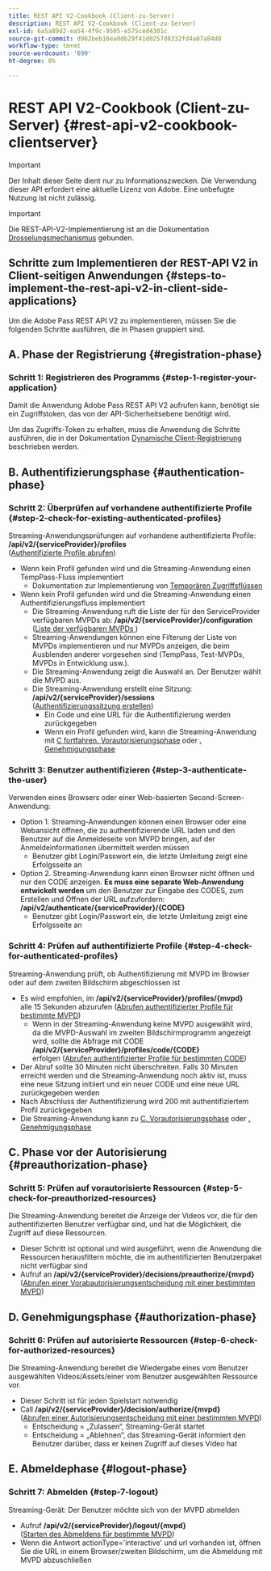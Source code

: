 ```yaml
---
title: REST API V2-Cookbook (Client-zu-Server)
description: REST API V2-Cookbook (Client-zu-Server)
exl-id: 6a5a89d2-ea54-4f9c-9505-e575ced4301c
source-git-commit: d982beb16ea0db29f41d0257d8332fd4a07a84d8
workflow-type: tm+mt
source-wordcount: '699'
ht-degree: 0%

---
```


# REST API V2-Cookbook (Client-zu-Server) {#rest-api-v2-cookbook-clientserver}

>[!IMPORTANT]
>
> Der Inhalt dieser Seite dient nur zu Informationszwecken. Die Verwendung dieser API erfordert eine aktuelle Lizenz von Adobe. Eine unbefugte Nutzung ist nicht zulässig.

>[!IMPORTANT]
>
> Die REST-API-V2-Implementierung ist an die Dokumentation [Drosselungsmechanismus](/help/authentication/integration-guide-programmers/throttling-mechanism.md) gebunden.

## Schritte zum Implementieren der REST-API V2 in Client-seitigen Anwendungen {#steps-to-implement-the-rest-api-v2-in-client-side-applications}

Um die Adobe Pass REST API V2 zu implementieren, müssen Sie die folgenden Schritte ausführen, die in Phasen gruppiert sind.

## A. Phase der Registrierung {#registration-phase}

### Schritt 1: Registrieren des Programms {#step-1-register-your-application}

Damit die Anwendung Adobe Pass REST API V2 aufrufen kann, benötigt sie ein Zugriffstoken, das von der API-Sicherheitsebene benötigt wird.

Um das Zugriffs-Token zu erhalten, muss die Anwendung die Schritte ausführen, die in der Dokumentation [Dynamische Client-Registrierung](../../rest-api-dcr/apis/dynamic-client-registration-apis-retrieve-access-token.md) beschrieben werden.

## B. Authentifizierungsphase {#authentication-phase}

### Schritt 2: Überprüfen auf vorhandene authentifizierte Profile {#step-2-check-for-existing-authenticated-profiles}

Streaming-Anwendungsprüfungen auf vorhandene authentifizierte Profile: <b>/api/v2/{serviceProvider}/profiles</b><br>
([Authentifizierte Profile abrufen](../apis/profiles-apis/rest-api-v2-profiles-apis-retrieve-profiles.md))

* Wenn kein Profil gefunden wird und die Streaming-Anwendung einen TempPass-Fluss implementiert
   * Dokumentation zur Implementierung von [Temporären Zugriffsflüssen](../flows/temporary-access-flows/rest-api-v2-access-temporary-flows.md)
* Wenn kein Profil gefunden wird und die Streaming-Anwendung einen Authentifizierungsfluss implementiert
   * Die Streaming-Anwendung ruft die Liste der für den ServiceProvider verfügbaren MVPDs ab: <b>/api/v2/{serviceProvider}/configuration</b><br>
([Liste der verfügbaren MVPDs ](../apis/configuration-apis/rest-api-v2-configuration-apis-retrieve-configuration-for-specific-service-provider.md))
   * Streaming-Anwendungen können eine Filterung der Liste von MVPDs implementieren und nur MVPDs anzeigen, die beim Ausblenden anderer vorgesehen sind (TempPass, Test-MVPDs, MVPDs in Entwicklung usw.).
   * Die Streaming-Anwendung zeigt die Auswahl an. Der Benutzer wählt die MVPD aus.
   * Die Streaming-Anwendung erstellt eine Sitzung: <b>/api/v2/{serviceProvider}/sessions</b><br>
([Authentifizierungssitzung erstellen](../apis/sessions-apis/rest-api-v2-sessions-apis-create-authentication-session.md))<br>
      * Ein Code und eine URL für die Authentifizierung werden zurückgegeben
      * Wenn ein Profil gefunden wird, kann die Streaming-Anwendung mit <a href="#preauthorization-phase">C fortfahren. Vorautorisierungsphase</a> oder <a href="#authorization-phase">. Genehmigungsphase</a>

### Schritt 3: Benutzer authentifizieren {#step-3-authenticate-the-user}

Verwenden eines Browsers oder einer Web-basierten Second-Screen-Anwendung:

* Option 1. Streaming-Anwendungen können einen Browser oder eine Webansicht öffnen, die zu authentifizierende URL laden und den Benutzer auf die Anmeldeseite von MVPD bringen, auf der Anmeldeinformationen übermittelt werden müssen
   * Benutzer gibt Login/Passwort ein, die letzte Umleitung zeigt eine Erfolgsseite an
* Option 2. Streaming-Anwendung kann einen Browser nicht öffnen und nur den CODE anzeigen. <b>Es muss eine separate Web-Anwendung entwickelt werden</b> um den Benutzer zur Eingabe des CODES, zum Erstellen und Öffnen der URL aufzufordern: <b>/api/v2/authenticate/{serviceProvider}/{CODE}</b>
   * Benutzer gibt Login/Passwort ein, die letzte Umleitung zeigt eine Erfolgsseite an

### Schritt 4: Prüfen auf authentifizierte Profile {#step-4-check-for-authenticated-profiles}

Streaming-Anwendung prüft, ob Authentifizierung mit MVPD im Browser oder auf dem zweiten Bildschirm abgeschlossen ist

* Es wird empfohlen, im <b>/api/v2/{serviceProvider}/profiles/{mvpd}</b><br> alle 15 Sekunden abzurufen
([Abrufen authentifizierter Profile für bestimmte MVPD](../apis/profiles-apis/rest-api-v2-profiles-apis-retrieve-profile-for-specific-mvpd.md))
   * Wenn in der Streaming-Anwendung keine MVPD ausgewählt wird, da die MVPD-Auswahl im zweiten Bildschirmprogramm angezeigt wird, sollte die Abfrage mit CODE <b>/api/v2/{serviceProvider}/profiles/code/{CODE}</b><br> erfolgen
([Abrufen authentifizierter Profile für bestimmten CODE](../apis/profiles-apis/rest-api-v2-profiles-apis-retrieve-profile-for-specific-code.md))
* Der Abruf sollte 30 Minuten nicht überschreiten. Falls 30 Minuten erreicht werden und die Streaming-Anwendung noch aktiv ist, muss eine neue Sitzung initiiert und ein neuer CODE und eine neue URL zurückgegeben werden
* Nach Abschluss der Authentifizierung wird 200 mit authentifiziertem Profil zurückgegeben
* Die Streaming-Anwendung kann zu <a href="#preauthorization-phase">C. Vorautorisierungsphase</a> oder <a href="#authorization-phase">. Genehmigungsphase</a>

## C. Phase vor der Autorisierung {#preauthorization-phase}

### Schritt 5: Prüfen auf vorautorisierte Ressourcen {#step-5-check-for-preauthorized-resources}

Die Streaming-Anwendung bereitet die Anzeige der Videos vor, die für den authentifizierten Benutzer verfügbar sind, und hat die Möglichkeit, die
Zugriff auf diese Ressourcen.

* Dieser Schritt ist optional und wird ausgeführt, wenn die Anwendung die Ressourcen herausfiltern möchte, die im authentifizierten Benutzerpaket nicht verfügbar sind
* Aufruf an <b>/api/v2/{serviceProvider}/decisions/preauthorize/{mvpd}</b><br>
([Abrufen einer Vorabautorisierungsentscheidung mit einer bestimmten MVPD](../apis/decisions-apis/rest-api-v2-decisions-apis-retrieve-preauthorization-decisions-using-specific-mvpd.md))

## D. Genehmigungsphase {#authorization-phase}

### Schritt 6: Prüfen auf autorisierte Ressourcen {#step-6-check-for-authorized-resources}

Die Streaming-Anwendung bereitet die Wiedergabe eines vom Benutzer ausgewählten Videos/Assets/einer vom Benutzer ausgewählten Ressource vor.

* Dieser Schritt ist für jeden Spielstart notwendig
* Call <b>/api/v2/{serviceProvider}/decision/authorize/{mvpd}</b><br>
([Abrufen einer Autorisierungsentscheidung mit einer bestimmten MVPD](../apis/decisions-apis/rest-api-v2-decisions-apis-retrieve-authorization-decisions-using-specific-mvpd.md))
   * Entscheidung = „Zulassen“, Streaming-Gerät startet
   * Entscheidung = „Ablehnen“, das Streaming-Gerät informiert den Benutzer darüber, dass er keinen Zugriff auf dieses Video hat

## E. Abmeldephase {#logout-phase}

### Schritt 7: Abmelden {#step-7-logout}

Streaming-Gerät: Der Benutzer möchte sich von der MVPD abmelden

* Aufruf <b>/api/v2/{serviceProvider}/logout/{mvpd}</b><br>
([Starten des Abmeldens für bestimmte MVPD](../apis/logout-apis/rest-api-v2-logout-apis-initiate-logout-for-specific-mvpd.md))
* Wenn die Antwort actionType=&#39;interactive&#39; und url vorhanden ist, öffnen Sie die URL in einem Browser/zweiten Bildschirm, um die Abmeldung mit MVPD abzuschließen
